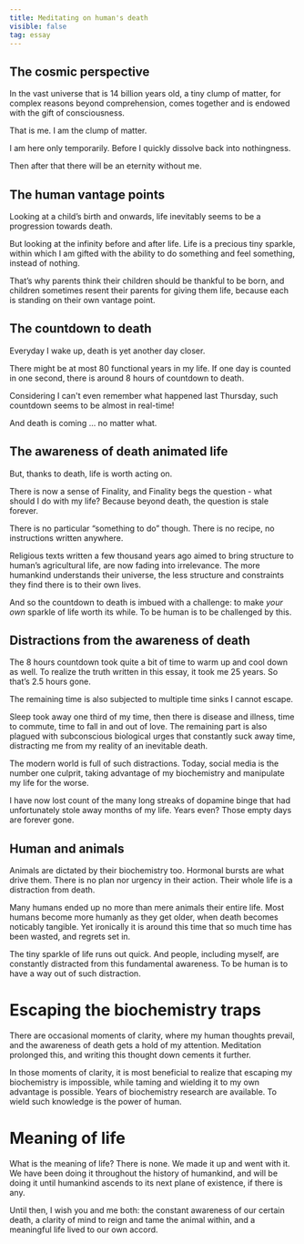```yaml
---
title: Meditating on human's death
visible: false
tag: essay
---
```


## **The cosmic perspective** 

In the vast universe that is 14 billion years old, a tiny clump of matter, for complex reasons beyond comprehension, comes together and is endowed with the gift of consciousness.

That is me. I am the clump of matter.

I am here only temporarily. Before I quickly dissolve back into nothingness.

Then after that there will be an eternity without me.

## **The human vantage points**

Looking at a child’s birth and onwards, life inevitably seems to be a progression towards death.

But looking at the infinity before and after life. Life is a precious tiny sparkle, within which I am gifted with the ability to do something and feel something, instead of nothing.

That’s why parents think their children should be thankful to be born, and children sometimes resent their parents for giving them life, because each is standing on their own vantage point.


## **The countdown to death**

Everyday I wake up, death is yet another day closer. 

There might be at most 80 functional years in my life. If one day is counted in one second, there is around 8 hours of countdown to death.

Considering I can't even remember what happened last Thursday, such countdown seems to be almost in real-time!

And death is coming … no matter what. 

## **The awareness of death animated life**

But, thanks to death, life is worth acting on.

There is now a sense of Finality, and Finality begs the question - what should I do with my life? Because beyond death, the question is stale forever.

There is no particular “something to do” though. There is no recipe, no instructions written anywhere. 

Religious texts written a few thousand years ago aimed to bring structure to human’s agricultural life, are now fading into irrelevance. The more humankind understands their universe, the less structure and constraints they find there is to their own lives.

And so the countdown to death is imbued with a challenge: to make *your own* sparkle of life worth its while. To be human is to be challenged by this.

## **Distractions from the awareness of death**

The 8 hours countdown took quite a bit of time to warm up and cool down as well. To realize the truth written in this essay, it took me 25 years. So that’s 2.5 hours gone.

The remaining time is also subjected to multiple time sinks I cannot escape.

Sleep took away one third of my time, then there is disease and illness, time to commute, time to fall in and out of love. The remaining part is also plagued with subconscious biological urges that constantly suck away time, distracting me from my reality of an inevitable death.

The modern world is full of such distractions. Today, social media is the number one culprit, taking advantage of my biochemistry and manipulate my life for the worse. 

I have now lost count of the many long streaks of dopamine binge that had unfortunately stole away months of my life. Years even? Those empty days are forever gone.

## **Human and animals**

Animals are dictated by their biochemistry too. Hormonal bursts are what drive them. There is no plan nor urgency in their action. Their whole life is a distraction from death.

Many humans ended up no more than mere animals their entire life. Most humans become more humanly as they get older, when death becomes noticably tangible. Yet ironically it is around this time that so much time has been wasted, and regrets set in.

The tiny sparkle of life runs out quick. And people, including myself, are constantly distracted from this fundamental awareness. To be human is to have a way out of such distraction.

# **Escaping the biochemistry traps**


There are occasional moments of clarity, where my human thoughts prevail, and the awareness of death gets a hold of my attention. Meditation prolonged this, and writing this thought down cements it further. 

In those moments of clarity, it is most beneficial to realize that escaping my biochemistry is impossible, while taming and wielding it to my own advantage is possible. Years of biochemistry research are available. To wield such knowledge is the power of human.

# **Meaning of life**

What is the meaning of life? There is none. We made it up and went with it. We have been doing it throughout the history of humankind, and will be doing it until humankind ascends to its next plane of existence, if there is any.

Until then, I wish you and me both: the constant awareness of our certain death, a clarity of mind to reign and tame the animal within, and a meaningful life lived to our own accord.